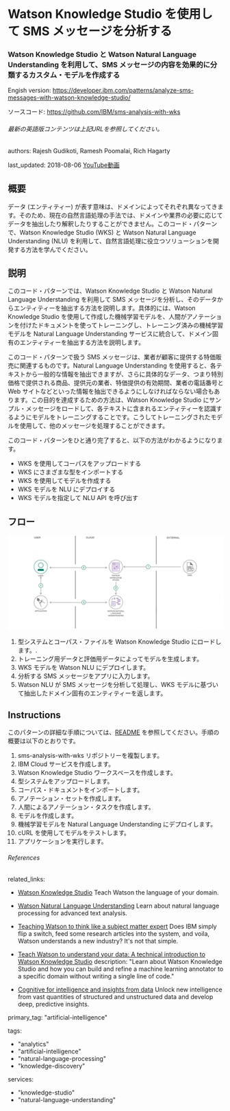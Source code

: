 # Watson Knowledge Studio を使用して SMS メッセージを分析する
### Watson Knowledge Studio と Watson Natural Language Understanding を利用して、SMS メッセージの内容を効果的に分類するカスタム・モデルを作成する

Engish version: https://developer.ibm.com/patterns/analyze-sms-messages-with-watson-knowledge-studio/

ソースコード: https://github.com/IBM/sms-analysis-with-wks
###### 最新の英語版コンテンツは上記URLを参照してください。

authors: Rajesh Gudikoti, Ramesh Poomalai, Rich Hagarty

last_updated: 2018-08-06
[YouTube動画](https://www.youtube.com/watch?v=lwW97UQj0RM) 

## 概要

データ (エンティティー) が表す意味は、ドメインによってそれぞれ異なってきます。そのため、現在の自然言語処理の手法では、ドメインや業界の必要に応じてデータを抽出したり解釈したりすることができません。このコード・パターンで、Watson Knowledge Studio (WKS) と Watson Natural Language Understanding (NLU) を利用して、自然言語処理に役立つソリューションを開発する方法を学んでください。

## 説明

このコード・パターンでは、Watson Knowledge Studio と Watson Natural Language Understanding を利用して SMS メッセージを分析し、そのデータからエンティティーを抽出する方法を説明します。具体的には、Watson Knowledge Studio を使用して作成した機械学習モデルを、人間がアノテーションを付けたドキュメントを使ってトレーニングし、トレーニング済みの機械学習モデルを Natural Language Understanding サービスに統合して、ドメイン固有のエンティティーを抽出する方法を説明します。

このコード・パターンで扱う SMS メッセージは、業者が顧客に提供する特価販売に関連するものです。Natural Language Understanding を使用すると、各テキストから一般的な情報を抽出できますが、さらに具体的なデータ、つまり特別価格で提供される商品、提供元の業者、特価提供の有効期間、業者の電話番号と Web サイトなどといった情報を抽出できるようにしなければならない場合もあります。この目的を達成するための方法は、Watson Knowledge Studio にサンプル・メッセージをロードして、各テキストに含まれるエンティティーを認識するようにモデルをトレーニングすることです。こうしてトレーニングされたモデルを使用して、他のメッセージを処理することができます。

このコード・パターンをひと通り完了すると、以下の方法がわかるようになります。

* WKS を使用してコーパスをアップロードする
* WKS にさまざまな型をインポートする
* WKS を使用してモデルを作成する
* WKS モデルを NLU にデプロイする
* WKS モデルを指定して NLU API を呼び出す

## フロー

![フロー](./images/sms-architecture-watson.png)

1. 型システムとコーパス・ファイルを Watson Knowledge Studio にロードします。.
1. トレーニング用データと評価用データによってモデルを生成します。
1. WKS モデルを Watson NLU にデプロイします。
1. 分析する SMS メッセージをアプリに入力します。
1. Watson NLU が SMS メッセージを分析して処理し、WKS モデルに基づいて抽出したドメイン固有のエンティティーを返します。

## Instructions

このパターンの詳細な手順については、[README](https://github.com/IBM/sms-analysis-with-wks/blob/master/README.md) を参照してください。手順の概要は以下のとおりです。

1. sms-analysis-with-wks リポジトリーを複製します。
1. IBM Cloud サービスを作成します。
1. Watson Knowledge Studio ワークスペースを作成します。
1. 型システムをアップロードします。
1. コーパス・ドキュメントをインポートします。
1. アノテーション・セットを作成します。
1. 人間によるアノテーション・タスクを作成します。
1. モデルを作成します。
1. 機械学習モデルを Natural Language Understanding にデプロイします。
1. cURL を使用してモデルをテストします。
1. アプリケーションを実行します。

###### References

related_links:           
  - [Watson Knowledge Studio](https://www.ibm.com/watson/services/knowledge-studio/)
    Teach Watson the language of your domain.

  - [Watson Natural Language Understanding](https://www.ibm.com/watson/services/natural-language-understanding/)
    Learn about natural language processing for advanced text analysis.

  - [Teaching Watson to think like a subject matter expert](https://developer.ibm.com/dwblog/2018/watson-knowledge-studio-nlp-supervised-machine-learning/)
    Does IBM simply flip a switch, feed some research articles into the system, and voila, Watson understands a new industry? It's not that simple.

  - [Teach Watson to understand your data: A technical introduction to Watson Knowledge Studio](https://youtu.be/WwjCzE7xNu8)
    description: "Learn about Watson Knowledge Studio and how you can build and refine a machine learning annotator to a specific domain without writing a single line of code."

  - [Cognitive for intelligence and insights from data](https://www.ibm.com/cloud/garage/architectures/cognitiveArchitecture)
    Unlock new intelligence from vast quantities of structured and unstructured data and  develop deep, predictive insights.

primary_tag: "artificial-intelligence"

tags:
  - "analytics"
  - "artificial-intelligence"
  - "natural-language-processing"
  - "knowledge-discovery"

services:
  - "knowledge-studio"
  - "natural-language-understanding"


